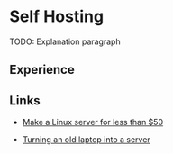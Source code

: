 # Self Hosting

TODO: Explanation paragraph

## Experience

## Links

- [Make a Linux server for less than $50](https://dev.to/xenoxdev/make-a-linux-dev-server-for-less-than-50life--3gc7)

- [Turning an old laptop into a server](https://dev.to/jayesh_w/this-is-how-i-turned-my-old-laptop-into-a-server-1elf)

